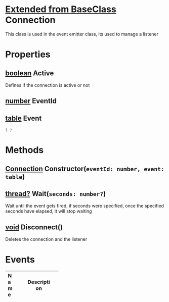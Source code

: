 # [Extended from BaseClass](BaseClass.md) Connection 
This class is used in the event emitter class, its used to manage a listener
	 
# Properties

## [boolean](boolean.md) Active
Defines if the connection is active or not

## [number](number.md) EventId

## [table](table.md) Event 
 
```lua
{ }
```


# Methods

## [Connection](Connection.md) Constructor(`eventId: number, event: table`) 
 
## [thread?](https://create.roblox.com/docs/reference/engine/libraries/coroutine) Wait(`seconds: number?`) 
 Wait until the event gets fired, if seconds were specified, once the specified seconds have elapsed, it will stop waiting
	
## [void](https://create.roblox.com/docs/scripting/luau/nil) Disconnect() 
 Deletes the connection and the listener
	

# Events
|<div style="width:20%; max-size: 20%">Name</div>|<div style="width:80%; max-size: 80%">Description</div>|
|---|---|




